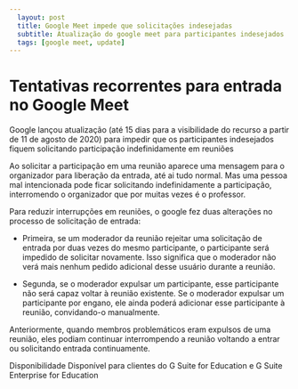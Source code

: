 ```yaml
---
  layout: post
  title: Google Meet impede que solicitações indesejadas
  subtitle: Atualização do google meet para participantes indesejados
  tags: [google meet, update]
---
```



# Tentativas recorrentes para entrada no Google Meet

Google lançou atualização (até 15 dias para a visibilidade do recurso a partir de 11 de agosto de 2020)  para impedir que os participantes indesejados fiquem solicitando participação indefinidamente em reuniões

Ao solicitar a participação em uma reunião aparece uma mensagem para o organizador para liberação da entrada, até ai tudo normal. Mas uma pessoa mal intencionada pode ficar solicitando indefinidamente a participação, interromendo o organizador que por muitas vezes é o professor. 

Para  reduzir interrupções em reuniões, o google fez duas alterações no processo de solicitação de entrada:

- Primeira, se um moderador da reunião rejeitar uma solicitação de entrada por duas vezes do mesmo participante, o participante será impedido de solicitar novamente. Isso significa que o moderador não verá mais nenhum pedido adicional desse usuário durante a reunião.

- Segunda, se o moderador expulsar um participante, esse participante não será capaz voltar à reunião existente. Se o moderador expulsar um participante por engano, ele ainda poderá adicionar esse participante à reunião, convidando-o manualmente.

Anteriormente, quando membros problemáticos eram expulsos de uma reunião, eles podiam continuar interrompendo a reunião voltando a entrar ou solicitando entrada  continuamente.


Disponibilidade
Disponível para clientes do G Suite for Education e G Suite Enterprise for Education
